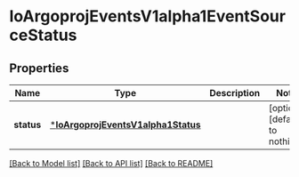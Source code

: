 # IoArgoprojEventsV1alpha1EventSourceStatus


## Properties
Name | Type | Description | Notes
------------ | ------------- | ------------- | -------------
**status** | [***IoArgoprojEventsV1alpha1Status**](IoArgoprojEventsV1alpha1Status.md) |  | [optional] [default to nothing]


[[Back to Model list]](../README.md#models) [[Back to API list]](../README.md#api-endpoints) [[Back to README]](../README.md)


